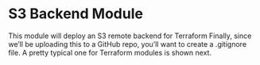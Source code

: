 # S3 Backend Module
This module will deploy an S3 remote backend for Terraform
Finally, since we’ll be uploading this to a GitHub repo, you’ll want to create a
.gitignore file. A pretty typical one for Terraform modules is shown next.